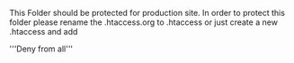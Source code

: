 This Folder should be protected for production site.
In order to protect this folder please rename the .htaccess.org to .htaccess 
or
just create a new .htaccess and add 

'''Deny from all''' 
